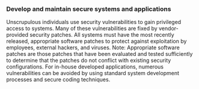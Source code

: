### Develop and maintain secure systems and applications

Unscrupulous individuals use security vulnerabilities to gain privileged access to systems. Many of these vulnerabilities are fixed by vendor-provided security patches. All systems must have the most recently released, appropriate software patches to protect against exploitation by employees, external hackers, and viruses. Note: Appropriate software patches are those patches that have been evaluated and tested sufficiently to determine that the patches do not conflict with existing security configurations. For in-house developed applications, numerous vulnerabilities can be avoided by using standard system development processes and secure coding techniques.
